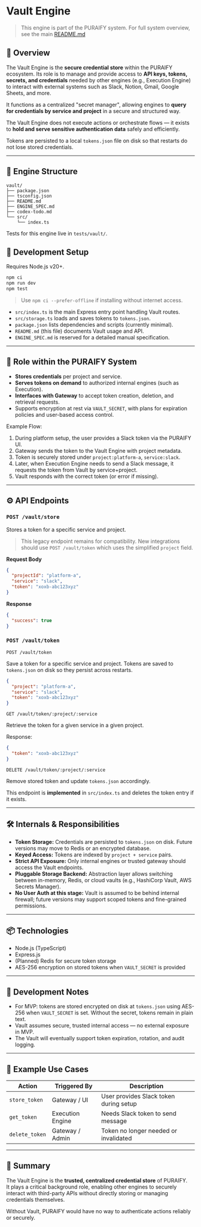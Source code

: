 # Vault Engine

> This engine is part of the PURAIFY system. For full system overview, see the main [README.md](../../README.md)

## 🧠 Overview

The Vault Engine is the **secure credential store** within the PURAIFY ecosystem. Its role is to manage and provide access to **API keys, tokens, secrets, and credentials** needed by other engines (e.g., Execution Engine) to interact with external systems such as Slack, Notion, Gmail, Google Sheets, and more.

It functions as a centralized "secret manager", allowing engines to **query for credentials by service and project** in a secure and structured way.

The Vault Engine does not execute actions or orchestrate flows — it exists to **hold and serve sensitive authentication data** safely and efficiently.

Tokens are persisted to a local `tokens.json` file on disk so that restarts do not lose stored credentials.

---

## 📁 Engine Structure
```text
vault/
├── package.json
├── tsconfig.json
├── README.md
├── ENGINE_SPEC.md
├── codex-todo.md
└── src/
    └── index.ts
```
Tests for this engine live in `tests/vault/`.
## 🚀 Development Setup

Requires Node.js v20+.

```bash
npm ci
npm run dev
npm test
```

> Use `npm ci --prefer-offline` if installing without internet access.


- `src/index.ts` is the main Express entry point handling Vault routes.
- `src/storage.ts` loads and saves tokens to `tokens.json`.
- `package.json` lists dependencies and scripts (currently minimal).
- `README.md` (this file) documents Vault usage and API.
- `ENGINE_SPEC.md` is reserved for a detailed manual specification.

---

## 🧩 Role within the PURAIFY System

- **Stores credentials** per project and service.
- **Serves tokens on demand** to authorized internal engines (such as Execution).
- **Interfaces with Gateway** to accept token creation, deletion, and retrieval requests.
- Supports encryption at rest via `VAULT_SECRET`, with plans for expiration policies and user-based access control.

Example Flow:
1. During platform setup, the user provides a Slack token via the PURAIFY UI.
2. Gateway sends the token to the Vault Engine with project metadata.
3. Token is securely stored under `project:platform-a`, `service:slack`.
4. Later, when Execution Engine needs to send a Slack message, it requests the token from Vault by service+project.
5. Vault responds with the correct token (or error if missing).

---

## ⚙️ API Endpoints

### `POST /vault/store`

Stores a token for a specific service and project.

> This legacy endpoint remains for compatibility. New integrations should
> use `POST /vault/token` which uses the simplified `project` field.

**Request Body**

```json
{
  "projectId": "platform-a",
  "service": "slack",
  "token": "xoxb-abc123xyz"
}
```

**Response**

```json
{
  "success": true
}
```

### `POST /vault/token`

```
POST /vault/token
```
Save a token for a specific service and project.
Tokens are saved to `tokens.json` on disk so they persist across restarts.

```json
{
  "project": "platform-a",
  "service": "slack",
  "token": "xoxb-abc123xyz"
}
```

```
GET /vault/token/:project/:service
```
Retrieve the token for a given service in a given project.

Response:
```json
{
  "token": "xoxb-abc123xyz"
}
```

```
DELETE /vault/token/:project/:service
```
Remove stored token and update `tokens.json` accordingly.

This endpoint is **implemented** in `src/index.ts` and deletes the token entry if it exists.

---

## 🛠️ Internals & Responsibilities

- **Token Storage:** Credentials are persisted to `tokens.json` on disk. Future versions may move to Redis or an encrypted database.
- **Keyed Access:** Tokens are indexed by `project + service` pairs.
- **Strict API Exposure:** Only internal engines or trusted gateway should access the Vault endpoints.
- **Pluggable Storage Backend:** Abstraction layer allows switching between in-memory, Redis, or cloud vaults (e.g., HashiCorp Vault, AWS Secrets Manager).
- **No User Auth at this stage:** Vault is assumed to be behind internal firewall; future versions may support scoped tokens and fine-grained permissions.

---

## 📦 Technologies

- Node.js (TypeScript)
- Express.js
- (Planned) Redis for secure token storage
- AES-256 encryption on stored tokens when `VAULT_SECRET` is provided

---

## 🚧 Development Notes

- For MVP: tokens are stored encrypted on disk at `tokens.json` using AES-256 when `VAULT_SECRET` is set. Without the secret, tokens remain in plain text.
- Vault assumes secure, trusted internal access — no external exposure in MVP.
- The Vault will eventually support token expiration, rotation, and audit logging.

---

## 🧪 Example Use Cases

| Action               | Triggered By       | Description                                 |
|----------------------|--------------------|---------------------------------------------|
| `store_token`        | Gateway / UI       | User provides Slack token during setup      |
| `get_token`          | Execution Engine   | Needs Slack token to send message           |
| `delete_token`       | Gateway / Admin    | Token no longer needed or invalidated       |

---

## 🧭 Summary

The Vault Engine is the **trusted, centralized credential store** of PURAIFY.  
It plays a critical background role, enabling other engines to securely interact with third-party APIs without directly storing or managing credentials themselves.

Without Vault, PURAIFY would have no way to authenticate actions reliably or securely.

